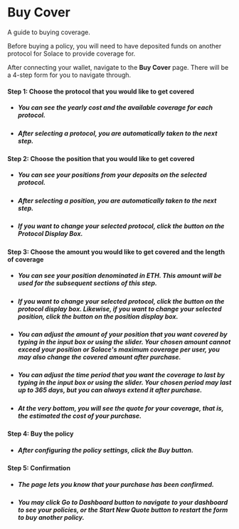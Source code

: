 # Buy Cover

A guide to buying coverage.

Before buying a policy, you will need to have deposited funds on another protocol for Solace to provide coverage for.

After connecting your wallet, navigate to the **Buy Cover** page. There will be a 4-step form for you to navigate through.

#### Step 1: Choose the protocol that you would like to get covered
  
- ##### You can see the yearly cost and the available coverage for each protocol.
- ##### After selecting a protocol, you are automatically taken to the next step.

#### Step 2: Choose the position that you would like to get covered

- ##### You can see your positions from your deposits on the selected protocol.
- ##### After selecting a position, you are automatically taken to the next step.
- ##### If you want to change your selected protocol, click the button on the **Protocol Display Box**.

#### Step 3: Choose the amount you would like to get covered and the length of coverage

- ##### You can see your position denominated in ETH. This amount will be used for the subsequent sections of this step.
- ##### If you want to change your selected protocol, click the button on the protocol display box. Likewise, if you want to change your selected position, click the button on the position display box.
- ##### You can adjust the amount of your position that you want covered by typing in the input box or using the slider. Your chosen amount cannot exceed your position or Solace's maximum coverage per user, you may also change the covered amount after purchase.
- ##### You can adjust the time period that you want the coverage to last by typing in the input box or using the slider. Your chosen period may last up to 365 days, but you can always extend it after purchase.
- ##### At the very bottom, you will see the quote for your coverage, that is, the estimated the cost of your purchase.

#### Step 4: Buy the policy
- ##### After configuring the policy settings, click the **Buy** button.

#### Step 5: Confirmation
- ##### The page lets you know that your purchase has been confirmed.
- ##### You may click **Go to Dashboard** button to navigate to your dashboard to see your policies, or the **Start New Quote** button to restart the form to buy another policy. 
